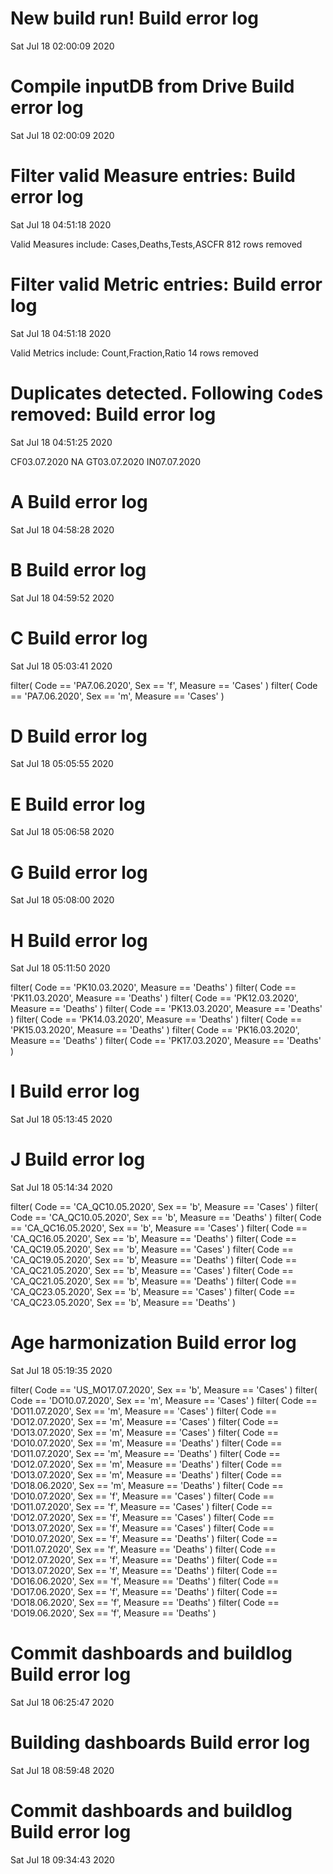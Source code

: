 
# New build run! Build error log
 Sat Jul 18 02:00:09 2020 


# Compile inputDB from Drive Build error log
 Sat Jul 18 02:00:09 2020 


# Filter valid Measure entries: Build error log
 Sat Jul 18 04:51:18 2020 

Valid Measures include: Cases,Deaths,Tests,ASCFR
 812 rows removed
# Filter valid Metric entries: Build error log
 Sat Jul 18 04:51:18 2020 

Valid Metrics include: Count,Fraction,Ratio
 14 rows removed
# Duplicates detected. Following `Code`s removed: Build error log
 Sat Jul 18 04:51:25 2020 

CF03.07.2020
NA
GT03.07.2020
IN07.07.2020
# A Build error log
 Sat Jul 18 04:58:28 2020 


# B Build error log
 Sat Jul 18 04:59:52 2020 


# C Build error log
 Sat Jul 18 05:03:41 2020 

filter( Code == 'PA7.06.2020', Sex == 'f', Measure == 'Cases' )
filter( Code == 'PA7.06.2020', Sex == 'm', Measure == 'Cases' )

# D Build error log
 Sat Jul 18 05:05:55 2020 


# E Build error log
 Sat Jul 18 05:06:58 2020 


# G Build error log
 Sat Jul 18 05:08:00 2020 


# H Build error log
 Sat Jul 18 05:11:50 2020 

filter( Code == 'PK10.03.2020', Measure == 'Deaths' )
filter( Code == 'PK11.03.2020', Measure == 'Deaths' )
filter( Code == 'PK12.03.2020', Measure == 'Deaths' )
filter( Code == 'PK13.03.2020', Measure == 'Deaths' )
filter( Code == 'PK14.03.2020', Measure == 'Deaths' )
filter( Code == 'PK15.03.2020', Measure == 'Deaths' )
filter( Code == 'PK16.03.2020', Measure == 'Deaths' )
filter( Code == 'PK17.03.2020', Measure == 'Deaths' )

# I Build error log
 Sat Jul 18 05:13:45 2020 


# J Build error log
 Sat Jul 18 05:14:34 2020 

filter( Code == 'CA_QC10.05.2020', Sex == 'b', Measure == 'Cases' )
filter( Code == 'CA_QC10.05.2020', Sex == 'b', Measure == 'Deaths' )
filter( Code == 'CA_QC16.05.2020', Sex == 'b', Measure == 'Cases' )
filter( Code == 'CA_QC16.05.2020', Sex == 'b', Measure == 'Deaths' )
filter( Code == 'CA_QC19.05.2020', Sex == 'b', Measure == 'Cases' )
filter( Code == 'CA_QC19.05.2020', Sex == 'b', Measure == 'Deaths' )
filter( Code == 'CA_QC21.05.2020', Sex == 'b', Measure == 'Cases' )
filter( Code == 'CA_QC21.05.2020', Sex == 'b', Measure == 'Deaths' )
filter( Code == 'CA_QC23.05.2020', Sex == 'b', Measure == 'Cases' )
filter( Code == 'CA_QC23.05.2020', Sex == 'b', Measure == 'Deaths' )

# Age harmonization Build error log
 Sat Jul 18 05:19:35 2020 

filter( Code == 'US_MO17.07.2020', Sex == 'b', Measure == 'Cases' )
filter( Code == 'DO10.07.2020', Sex == 'm', Measure == 'Cases' )
filter( Code == 'DO11.07.2020', Sex == 'm', Measure == 'Cases' )
filter( Code == 'DO12.07.2020', Sex == 'm', Measure == 'Cases' )
filter( Code == 'DO13.07.2020', Sex == 'm', Measure == 'Cases' )
filter( Code == 'DO10.07.2020', Sex == 'm', Measure == 'Deaths' )
filter( Code == 'DO11.07.2020', Sex == 'm', Measure == 'Deaths' )
filter( Code == 'DO12.07.2020', Sex == 'm', Measure == 'Deaths' )
filter( Code == 'DO13.07.2020', Sex == 'm', Measure == 'Deaths' )
filter( Code == 'DO18.06.2020', Sex == 'm', Measure == 'Deaths' )
filter( Code == 'DO10.07.2020', Sex == 'f', Measure == 'Cases' )
filter( Code == 'DO11.07.2020', Sex == 'f', Measure == 'Cases' )
filter( Code == 'DO12.07.2020', Sex == 'f', Measure == 'Cases' )
filter( Code == 'DO13.07.2020', Sex == 'f', Measure == 'Cases' )
filter( Code == 'DO10.07.2020', Sex == 'f', Measure == 'Deaths' )
filter( Code == 'DO11.07.2020', Sex == 'f', Measure == 'Deaths' )
filter( Code == 'DO12.07.2020', Sex == 'f', Measure == 'Deaths' )
filter( Code == 'DO13.07.2020', Sex == 'f', Measure == 'Deaths' )
filter( Code == 'DO16.06.2020', Sex == 'f', Measure == 'Deaths' )
filter( Code == 'DO17.06.2020', Sex == 'f', Measure == 'Deaths' )
filter( Code == 'DO18.06.2020', Sex == 'f', Measure == 'Deaths' )
filter( Code == 'DO19.06.2020', Sex == 'f', Measure == 'Deaths' )

# Commit dashboards and buildlog Build error log
 Sat Jul 18 06:25:47 2020 


# Building dashboards Build error log
 Sat Jul 18 08:59:48 2020 


# Commit dashboards and buildlog Build error log
 Sat Jul 18 09:34:43 2020 

